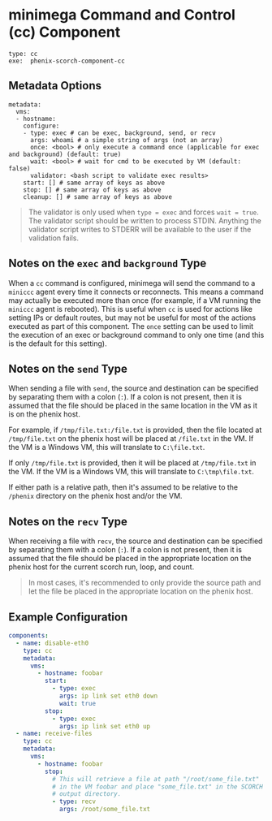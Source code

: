 # minimega Command and Control (cc) Component

```
type: cc
exe:  phenix-scorch-component-cc
```

## Metadata Options

```
metadata:
  vms:
  - hostname:
    configure:
    - type: exec # can be exec, background, send, or recv
      args: whoami # a simple string of args (not an array)
      once: <bool> # only execute a command once (applicable for exec and background) (default: true)
      wait: <bool> # wait for cmd to be executed by VM (default: false)
      validator: <bash script to validate exec results>
    start: [] # same array of keys as above
    stop: [] # same array of keys as above
    cleanup: [] # same array of keys as above
```

> The validator is only used when `type = exec` and forces `wait = true`. The
> validator script should be written to process STDIN. Anything the validator
> script writes to STDERR will be available to the user if the validation fails.

## Notes on the `exec` and `background` Type

When a `cc` command is configured, minimega will send the command to a `miniccc`
agent every time it connects or reconnects. This means a command may actually be
executed more than once (for example, if a VM running the `miniccc` agent is
rebooted). This is useful when `cc` is used for actions like setting IPs or
default routes, but may not be useful for most of the actions executed as part
of this component. The `once` setting can be used to limit the execution of an
exec or background command to only one time (and this is the default for this
setting).

## Notes on the `send` Type

When sending a file with `send`, the source and destination can be specified by
separating them with a colon (`:`). If a colon is not present, then it is
assumed that the file should be placed in the same location in the VM as it is
on the phenix host.

For example, if `/tmp/file.txt:/file.txt` is provided, then the file located at
`/tmp/file.txt` on the phenix host will be placed at `/file.txt` in the VM. If
the VM is a Windows VM, this will translate to `C:\file.txt`.

If only `/tmp/file.txt` is provided, then it will be placed at `/tmp/file.txt`
in the VM. If the VM is a Windows VM, this will translate to `C:\tmp\file.txt`.

If either path is a relative path, then it's assumed to be relative to the
`/phenix` directory on the phenix host and/or the VM.

## Notes on the `recv` Type

When receiving a file with `recv`, the source and destination can be specified
by separating them with a colon (`:`). If a colon is not present, then it is
assumed that the file should be placed in the appropriate location on the phenix
host for the current scorch run, loop, and count.

> In most cases, it's recommended to only provide the source path and let the
> file be placed in the appropriate location on the phenix host.

## Example Configuration

```yaml
components:
  - name: disable-eth0
    type: cc
    metadata:
      vms:
        - hostname: foobar
          start:
            - type: exec
              args: ip link set eth0 down
              wait: true
          stop:
            - type: exec
              args: ip link set eth0 up
  - name: receive-files
    type: cc
    metadata:
      vms:
        - hostname: foobar
          stop:
            # This will retrieve a file at path "/root/some_file.txt"
            # in the VM foobar and place "some_file.txt" in the SCORCH
            # output directory.
            - type: recv
              args: /root/some_file.txt
```
